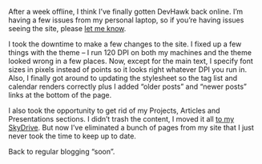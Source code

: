After a week offline, I think I’ve finally gotten DevHawk back online.
I’m having a few issues from my personal laptop, so if you’re having
issues seeing the site, please [let me know](mailto:harry@devhawk.net).

I took the downtime to make a few changes to the site. I fixed up a few
things with the theme – I run 120 DPI on both my machines and the theme
looked wrong in a few places. Now, except for the main text, I specify
font sizes in pixels instead of points so it looks right whatever DPI
you run in. Also, I finally got around to updating the stylesheet so the
tag list and calendar renders correctly plus I added “older posts” and
“newer posts” links at the bottom of the page.

I also took the opportunity to get rid of my Projects, Articles and
Presentations sections. I didn’t trash the content, I moved it all [to
my
SkyDrive](http://cid-0d9bc809858885a4.skydrive.live.com/self.aspx/DevHawk%20Content).
But now I’ve eliminated a bunch of pages from my site that I just never
took the time to keep up to date.

Back to regular blogging “soon”.
